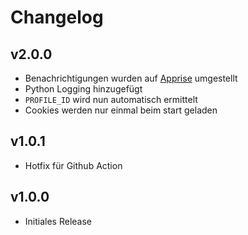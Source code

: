 # Changelog

## v2.0.0

- Benachrichtigungen wurden auf [Apprise](https://github.com/caronc/apprise) umgestellt
- Python Logging hinzugefügt
- `PROFILE_ID` wird nun automatisch ermittelt
- Cookies werden nur einmal beim start geladen

## v1.0.1

- Hotfix für Github Action

## v1.0.0

- Initiales Release
